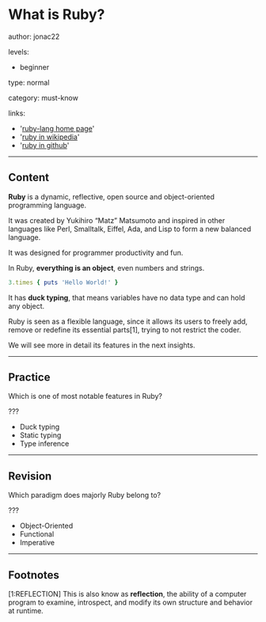 # What is Ruby?
author: jonac22

levels:

  - beginner

type: normal

category: must-know

links:

  - '[ruby-lang home page](https://www.ruby-lang.org/)'
  - '[ruby in wikipedia](https://en.wikipedia.org/wiki/Ruby_(programming_language))'
  - '[ruby in github](https://github.com/ruby/ruby)'
---
## Content

**Ruby** is a dynamic, reflective, open source and object-oriented programming language.

It was created by Yukihiro “Matz” Matsumoto and inspired in other languages like Perl, Smalltalk, Eiffel, Ada, and Lisp to form a new balanced language.

It was designed for programmer productivity and fun. 

In Ruby, **everything is an object**, even numbers and strings. 

```ruby
3.times { puts 'Hello World!' }
```

It has **duck typing**, that means variables have no data type and can hold any object.

Ruby is seen as a flexible language, since it allows its users to freely add, remove or redefine its essential parts[1], trying to not restrict the coder.


We will see more in detail its features in the next insights.

---
## Practice

Which is one of most notable features in Ruby?

???

* Duck typing
* Static typing
* Type inference

---
## Revision

Which paradigm does majorly Ruby belong to?

???

* Object-Oriented
* Functional
* Imperative

---
## Footnotes

[1:REFLECTION] This is also know as **reflection**, the ability of a computer program to examine, introspect, and modify its own structure and behavior at runtime.
